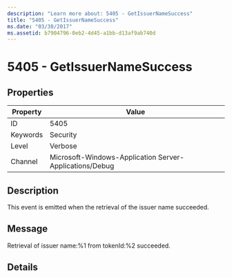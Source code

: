 ```yaml
---
description: "Learn more about: 5405 - GetIssuerNameSuccess"
title: "5405 - GetIssuerNameSuccess"
ms.date: "03/30/2017"
ms.assetid: b7904796-0eb2-4d45-a1bb-d13af9ab740d
---
```

# 5405 - GetIssuerNameSuccess

## Properties

| Property | Value |
| - | - |
|ID|5405|  
|Keywords|Security|  
|Level|Verbose|  
|Channel|Microsoft-Windows-Application Server-Applications/Debug|  
  
## Description  

 This event is emitted when the retrieval of the issuer name succeeded.  
  
## Message  

 Retrieval of issuer name:%1 from tokenId:%2 succeeded.  
  
## Details
